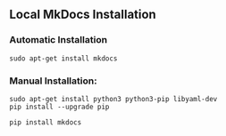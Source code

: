 ## Local MkDocs Installation

### Automatic Installation

```
sudo apt-get install mkdocs
```

### Manual Installation:

```
sudo apt-get install python3 python3-pip libyaml-dev
pip install --upgrade pip
```

```
pip install mkdocs
```
